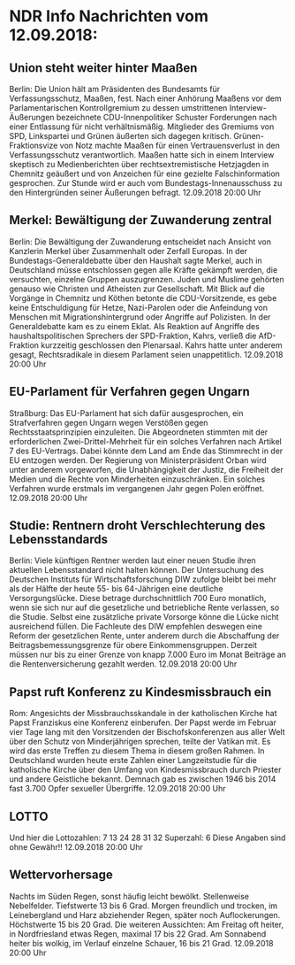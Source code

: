 # NDR Info Nachrichten vom 12.09.2018:


## Union steht weiter hinter Maaßen
Berlin: 	Die Union hält am Präsidenten des Bundesamts für Verfassungsschutz, Maaßen, fest. Nach einer Anhörung Maaßens vor dem Parlamentarischen Kontrollgremium zu dessen umstrittenen Interview-Äußerungen bezeichnete CDU-Innenpolitiker Schuster Forderungen nach einer Entlassung für nicht verhältnismäßig. Mitglieder des Gremiums von SPD, Linkspartei und Grünen äußerten sich dagegen kritisch. Grünen-Fraktionsvize von Notz machte Maaßen für einen Vertrauensverlust in den Verfassungsschutz verantwortlich. Maaßen hatte sich in einem Interview skeptisch zu Medienberichten über rechtsextremistische Hetzjagden in Chemnitz geäußert und von Anzeichen für eine gezielte Falschinformation gesprochen. Zur Stunde wird er auch vom Bundestags-Innenausschuss zu den Hintergründen seiner Äußerungen befragt. 12.09.2018 20:00 Uhr 

## Merkel: Bewältigung der Zuwanderung zentral
Berlin: Die Bewältigung der Zuwanderung entscheidet nach Ansicht von Kanzlerin Merkel über Zusammenhalt oder Zerfall Europas. In der Bundestags-Generaldebatte über den Haushalt sagte Merkel, auch in Deutschland müsse entschlossen gegen alle Kräfte gekämpft werden, die versuchten, einzelne Gruppen auszugrenzen. Juden und Muslime gehörten genauso wie Christen und Atheisten zur Gesellschaft. Mit Blick auf die Vorgänge in Chemnitz und Köthen betonte die CDU-Vorsitzende, es gebe keine Entschuldigung für Hetze, Nazi-Parolen oder die Anfeindung von Menschen mit Migrationshintergrund oder Angriffe auf Polizisten. In der Generaldebatte kam es zu einem Eklat. Als Reaktion auf Angriffe des haushaltspolitischen Sprechers der SPD-Fraktion, Kahrs, verließ die AfD-Fraktion kurzzeitig geschlossen den Plenarsaal. Kahrs hatte unter anderem gesagt, Rechtsradikale in diesem Parlament seien unappetitlich. 12.09.2018 20:00 Uhr 

## EU-Parlament für Verfahren gegen Ungarn
Straßburg: Das EU-Parlament hat sich dafür ausgesprochen, ein Strafverfahren gegen Ungarn wegen Verstößen gegen Rechtsstaatsprinzipien einzuleiten. Die Abgeordneten stimmten mit der erforderlichen Zwei-Drittel-Mehrheit für ein solches Verfahren nach Artikel 7 des EU-Vertrags. Dabei könnte dem Land am Ende das Stimmrecht in der EU entzogen werden. Der Regierung von Ministerpräsident Orban wird unter anderem vorgeworfen, die Unabhängigkeit der Justiz, die Freiheit der Medien und die Rechte von Minderheiten einzuschränken. Ein solches Verfahren wurde erstmals im vergangenen Jahr gegen Polen eröffnet. 12.09.2018 20:00 Uhr 

## Studie: Rentnern droht Verschlechterung des Lebensstandards
Berlin: Viele künftigen Rentner werden laut einer neuen Studie ihren aktuellen Lebensstandard nicht halten können. Der Untersuchung des Deutschen Instituts für Wirtschaftsforschung DIW zufolge bleibt bei mehr als der Hälfte der heute 55- bis 64-Jährigen eine deutliche Versorgungslücke. Diese betrage durchschnittlich 700 Euro monatlich, wenn sie sich nur auf die gesetzliche und betriebliche Rente verlassen, so die Studie. Selbst eine zusätzliche private Vorsorge könne die Lücke nicht ausreichend füllen. Die Fachleute des DIW empfehlen deswegen eine Reform der gesetzlichen Rente, unter anderem durch die Abschaffung der Beitragsbemessungsgrenze für obere Einkommensgruppen. Derzeit müssen nur bis zu einer Grenze von knapp 7.000 Euro im Monat Beiträge an die Rentenversicherung gezahlt werden. 12.09.2018 20:00 Uhr 

## Papst ruft Konferenz zu Kindesmissbrauch ein
Rom: Angesichts der Missbrauchsskandale in der katholischen Kirche hat Papst Franziskus eine Konferenz einberufen. Der Papst werde im Februar vier Tage lang mit den Vorsitzenden der Bischofskonferenzen aus aller Welt über den Schutz von Minderjährigen sprechen, teilte der Vatikan mit. Es wird das erste Treffen zu diesem Thema in diesem großen Rahmen. In Deutschland wurden heute erste Zahlen einer Langzeitstudie für die katholische Kirche über den Umfang von Kindesmissbrauch durch Priester und andere Geistliche bekannt. Demnach gab es zwischen 1946 bis 2014 fast 3.700 Opfer sexueller Übergriffe. 12.09.2018 20:00 Uhr 

## LOTTO
Und hier die Lottozahlen:
7		13		24		28		31		32
Superzahl:		6
Diese Angaben sind ohne Gewähr!! 12.09.2018 20:00 Uhr 

## Wettervorhersage
Nachts im Süden Regen, sonst häufig leicht bewölkt. Stellenweise Nebelfelder. Tiefstwerte 13 bis 6 Grad. Morgen freundlich und trocken, im Leinebergland und Harz abziehender Regen, später noch Auflockerungen. Höchstwerte 15 bis 20 Grad. Die weiteren Aussichten: Am Freitag oft heiter, in Nordfriesland etwas Regen, maximal 17 bis 22 Grad. Am Sonnabend heiter bis wolkig, im Verlauf einzelne Schauer, 16 bis 21 Grad. 12.09.2018 20:00 Uhr 

